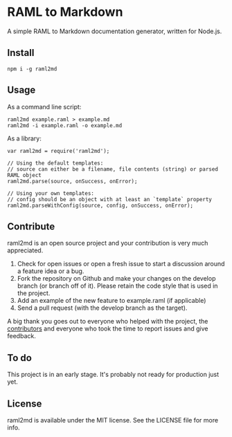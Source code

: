 # RAML to Markdown

A simple RAML to Markdown documentation generator, written for Node.js.


## Install
```
npm i -g raml2md
```


## Usage
As a command line script:

```
raml2md example.raml > example.md
raml2md -i example.raml -o example.md
```

As a library:

```
var raml2md = require('raml2md');

// Using the default templates:
// source can either be a filename, file contents (string) or parsed RAML object
raml2md.parse(source, onSuccess, onError);

// Using your own templates:
// config should be an object with at least an `template` property
raml2md.parseWithConfig(source, config, onSuccess, onError);
```


## Contribute
raml2md is an open source project and your contribution is very much appreciated.

1. Check for open issues or open a fresh issue to start a discussion around a feature idea or a bug.
2. Fork the repository on Github and make your changes on the develop branch (or branch off of it).
   Please retain the code style that is used in the project.
3. Add an example of the new feature to example.raml (if applicable)
4. Send a pull request (with the develop branch as the target).

A big thank you goes out to everyone who helped with the project, the [contributors](https://github.com/kevinrenskers/raml2md/graphs/contributors)
and everyone who took the time to report issues and give feedback.


## To do
This project is in an early stage. It's probably not ready for production just yet.


## License
raml2md is available under the MIT license. See the LICENSE file for more info.
